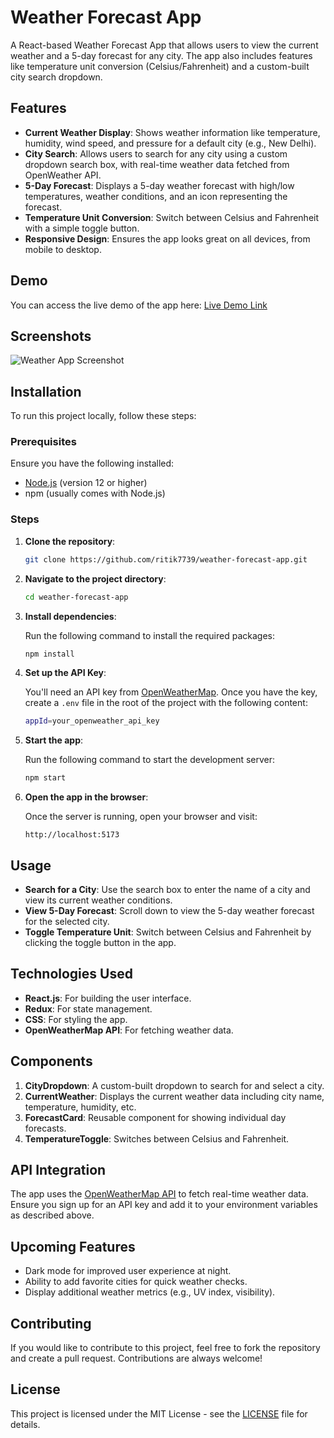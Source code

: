 # Weather Forecast App

A React-based Weather Forecast App that allows users to view the current weather and a 5-day forecast for any city. The app also includes features like temperature unit conversion (Celsius/Fahrenheit) and a custom-built city search dropdown.

## Features

- **Current Weather Display**: Shows weather information like temperature, humidity, wind speed, and pressure for a default city (e.g., New Delhi).
- **City Search**: Allows users to search for any city using a custom dropdown search box, with real-time weather data fetched from OpenWeather API.
- **5-Day Forecast**: Displays a 5-day weather forecast with high/low temperatures, weather conditions, and an icon representing the forecast.
- **Temperature Unit Conversion**: Switch between Celsius and Fahrenheit with a simple toggle button.
- **Responsive Design**: Ensures the app looks great on all devices, from mobile to desktop.
  
## Demo

You can access the live demo of the app here: [Live Demo Link](#)

## Screenshots

![Weather App Screenshot](screenshot.png)

## Installation

To run this project locally, follow these steps:

### Prerequisites

Ensure you have the following installed:

- [Node.js](https://nodejs.org/) (version 12 or higher)
- npm (usually comes with Node.js)

### Steps

1. **Clone the repository**:

   ```bash
   git clone https://github.com/ritik7739/weather-forecast-app.git
   ```

2. **Navigate to the project directory**:

   ```bash
   cd weather-forecast-app
   ```

3. **Install dependencies**:

   Run the following command to install the required packages:

   ```bash
   npm install
   ```

4. **Set up the API Key**:

   You'll need an API key from [OpenWeatherMap](https://openweathermap.org/api). Once you have the key, create a `.env` file in the root of the project with the following content:

   ```bash
   appId=your_openweather_api_key
   ```

5. **Start the app**:

   Run the following command to start the development server:

   ```bash
   npm start
   ```

6. **Open the app in the browser**:

   Once the server is running, open your browser and visit:

   ```
   http://localhost:5173
   ```

## Usage

- **Search for a City**: Use the search box to enter the name of a city and view its current weather conditions.
- **View 5-Day Forecast**: Scroll down to view the 5-day weather forecast for the selected city.
- **Toggle Temperature Unit**: Switch between Celsius and Fahrenheit by clicking the toggle button in the app.
  
## Technologies Used

- **React.js**: For building the user interface.
- **Redux**: For state management.
- **CSS**: For styling the app.
- **OpenWeatherMap API**: For fetching weather data.

## Components

1. **CityDropdown**: A custom-built dropdown to search for and select a city.
2. **CurrentWeather**: Displays the current weather data including city name, temperature, humidity, etc.
3. **ForecastCard**: Reusable component for showing individual day forecasts.
4. **TemperatureToggle**: Switches between Celsius and Fahrenheit.

## API Integration

The app uses the [OpenWeatherMap API](https://openweathermap.org/api) to fetch real-time weather data. Ensure you sign up for an API key and add it to your environment variables as described above.

## Upcoming Features

- Dark mode for improved user experience at night.
- Ability to add favorite cities for quick weather checks.
- Display additional weather metrics (e.g., UV index, visibility).

## Contributing

If you would like to contribute to this project, feel free to fork the repository and create a pull request. Contributions are always welcome!

## License

This project is licensed under the MIT License - see the [LICENSE](LICENSE) file for details.
